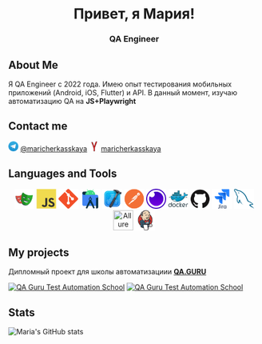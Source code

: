 <h1 align="center">Привет, я Мария!</h1>
<h3 align="center">QA Engineer</h3>

## About Me
Я QA Engineer с 2022 года. Имею опыт тестирования мобильных приложений (Android, iOS, Flutter) и API.
В данный момент, изучаю автоматизацию QA на **JS+Playwright**  

## Contact me
<img src="assets/telegram.png" title="Telegram" alt="Telegram" width="20" height="20"/> [@maricherkasskaya](https://t.me/maricherkasskaya)
<img src="assets/yandex.png" title="Yandex" alt="Yandex" width="20" height="20"/> [maricherkasskaya](maricherkasskaya@yandex.ru)



## Languages and Tools
<p align="center">
  <img src="https://github.com/devicons/devicon/blob/master/icons/playwright/playwright-original.svg" title="Playwright" **alt="Playwright" width="40" height="40"/>
  <img src="https://github.com/devicons/devicon/blob/master/icons/javascript/javascript-original.svg" title="JavaScript" alt="JavaScript" width="40" height="40"/>
  <img src="https://github.com/devicons/devicon/blob/master/icons/git/git-original.svg" title="Git" **alt="Git" width="40" height="40"/>
  <img src="https://github.com/devicons/devicon/blob/master/icons/androidstudio/androidstudio-original.svg" title="Android Studio" **alt="Android Studio" width="40" height="40"/>
  <img src="https://github.com/devicons/devicon/blob/master/icons/xcode/xcode-original.svg" title="Xcode" **alt="Xcode" width="40" height="40"/>
  <img src="https://github.com/devicons/devicon/blob/master/icons/postman/postman-original.svg" title="Postman" **alt="Postman" width="40" height="40"/>
  <img src="https://github.com/devicons/devicon/blob/master/icons/insomnia/insomnia-original.svg" title="Insomnia" **alt="Insomnia" width="40" height="40"/>
  <img src="https://github.com/devicons/devicon/blob/master/icons/docker/docker-original-wordmark.svg" title="Docker" **alt="Docker" width="40" height="40"/>
  <img src="https://github.com/devicons/devicon/blob/master/icons/github/github-original.svg" title="GitHub" **alt="GitHub" width="40" height="40"/>
  <img src="https://github.com/devicons/devicon/blob/master/icons/jira/jira-original-wordmark.svg" title="Jira" **alt="Jira" width="40" height="40"/>
  <img src="https://github.com/devicons/devicon/blob/master/icons/mysql/mysql-original.svg" title="MySql" **alt="MySq" width="40" height="40"/>
  <img src="https://github.com/allure-framework/allure2/blob/main/.idea/icon.png" title="Allure Report" **alt="Allure Report" width="40" height="40"/>
  <img src="https://github.com/devicons/devicon/blob/master/icons/jenkins/jenkins-original.svg" title="Jenkins" **alt="Jenkins" width="40" height="40"/>
</p>

## My projects
Дипломный проект для школы автоматизациии [**QA.GURU**](https://qa.guru/)

[![QA Guru Test Automation School](https://github-readme-stats.vercel.app/api/pin/?username=maricherkasskaya&repo=academy_bugs_test&title_color=182D71&text_color=182D71&icon_color=B07219&bg_color=D3E2FD)](https://github.com/maricherkasskaya/academy_bugs_test)
[![QA Guru Test Automation School](https://github-readme-stats.vercel.app/api/pin/?username=maricherkasskaya&repo=API_challenges_playwright&title_color=182D71&text_color=182D71&icon_color=B07219&bg_color=D3E2FD)](https://github.com/maricherkasskaya/API_challenges_playwright)


## Stats
![Maria's GitHub stats](https://github-readme-stats.vercel.app/api?username=maricherkasskaya&show_icons=true&bg_color=D3E2FD&title_color=182D71&text_color=182D71&icon_color=B07219)